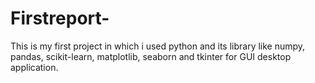 # Firstreport-
This is my first project in which i used python and its library like numpy, pandas, scikit-learn, matplotlib, seaborn and tkinter for GUI desktop application.

